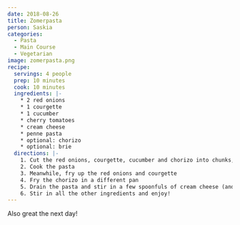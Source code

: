 ```yaml
---
date: 2018-08-26
title: Zomerpasta
person: Saskia
categories:
  - Pasta
  - Main Course
  - Vegetarian
image: zomerpasta.png
recipe:
  servings: 4 people
  prep: 10 minutes
  cook: 10 minutes
  ingredients: |-
    * 2 red onions
    * 1 courgette
    * 1 cucumber
    * cherry tomatoes
    * cream cheese
    * penne pasta
    * optional: chorizo
    * optional: brie
  directions: |-
    1. Cut the red onions, courgette, cucumber and chorizo into chunks, halve the cherry tomatoes
    2. Cook the pasta
    3. Meanwhile, fry up the red onions and courgette
    4. Fry the chorizo in a different pan
    5. Drain the pasta and stir in a few spoonfuls of cream cheese (and optionally brie)
    6. Stir in all the other ingredients and enjoy!
---
```


Also great the next day!
